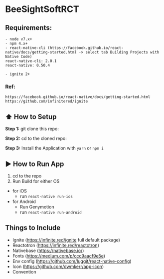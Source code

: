 #  BeeSightSoftRCT

## Requirements:
```
- node v7.x+
- npm 4.x+
- react-native-cli (https://facebook.github.io/react-native/docs/getting-started.html -> select tab Building Projects with Native Code)
react-native-cli: 2.0.1
react-native: 0.50.4

- ignite 2+
```

### Ref:
```
https://facebook.github.io/react-native/docs/getting-started.html
https://github.com/infinitered/ignite
```

## :arrow_up: How to Setup

**Step 1:** git clone this repo:

**Step 2:** cd to the cloned repo:

**Step 3:** Install the Application with `yarn` or `npm i`


## :arrow_forward: How to Run App

1. cd to the repo
2. Run Build for either OS
  * for iOS
    * run `react-native run-ios`
  * for Android
    * Run Genymotion
    * run `react-native run-android`

## Things to Include
- Ignite (https://infinite.red/ignite full default package)
- Reactotron (https://infinite.red/reactotron)
- Nativebase (https://nativebase.io/)
- Fonts (https://medium.com/p/ccc9aacf9e5e)
- Env config (https://github.com/luggit/react-native-config)
- Icon (https://github.com/dwmkerr/app-icon)
- Convention



